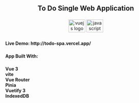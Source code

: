 <h2 align="center">To Do Single Web Application</h2>

###

<div align="center">
  <img src="https://cdn.jsdelivr.net/gh/devicons/devicon/icons/vuejs/vuejs-original.svg" height="40" width="52" alt="vuejs logo"  />
  <img src="https://cdn.jsdelivr.net/gh/devicons/devicon/icons/javascript/javascript-original.svg" height="40" width="52" alt="javascript logo"  />
</div>

###

<h4 align="left">Live Demo: http://todo-spa.vercel.app/</h4>

###

<h4 align="left">App Built With:</h4>

###



<h4 align="left">Vue 3<br>vite<br>Vue Router <br>Pinia <br>Vuetify 3<br>IndexedDB</h4>

###

